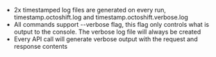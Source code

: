 - 2x timestamped log files are generated on every run, timestamp.octoshift.log and timestamp.octoshift.verbose.log
- All commands support --verbose flag, this flag only controls what is output to the console. The verbose log file will always be created
- Every API call will generate verbose output with the request and response contents
